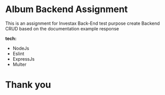 # Album Backend Assignment

This is an assignment for Investax Back-End test purpose
create Backend CRUD based on the documentation example response

**tech:**
- NodeJs
- Eslint
- ExpressJs
- Multer 

# Thank you